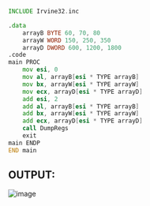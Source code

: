 ```asm
INCLUDE Irvine32.inc

.data
	arrayB BYTE 60, 70, 80
	arrayW WORD 150, 250, 350
	arrayD DWORD 600, 1200, 1800
.code
main PROC
	mov esi, 0
	mov al, arrayB[esi * TYPE arrayB]
	mov bx, arrayW[esi * TYPE arrayW]
	mov ecx, arrayD[esi * TYPE arrayD]
	add esi, 2
	add al, arrayB[esi * TYPE arrayB]
	add bx, arrayW[esi * TYPE arrayW]
	add ecx, arrayD[esi * TYPE arrayD]
	call DumpRegs
	exit
main ENDP
END main
```

## OUTPUT:

![image](https://github.com/user-attachments/assets/fa03153c-a139-4c96-8a84-4a0e97e8db2e)
